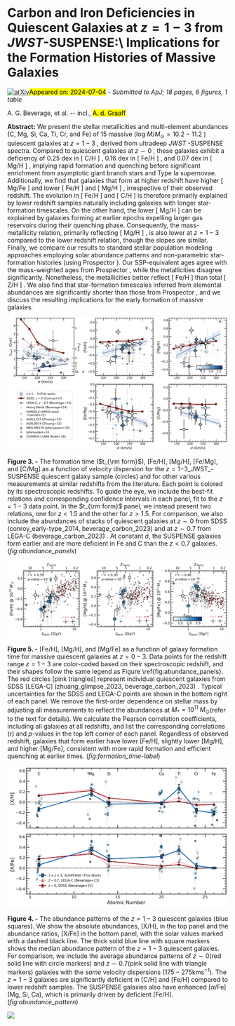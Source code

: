 <div class="macros" style="visibility:hidden;">
$\newcommand{\ensuremath}{}$
$\newcommand{\xspace}{}$
$\newcommand{\object}[1]{\texttt{#1}}$
$\newcommand{\farcs}{{.}''}$
$\newcommand{\farcm}{{.}'}$
$\newcommand{\arcsec}{''}$
$\newcommand{\arcmin}{'}$
$\newcommand{\ion}[2]{#1#2}$
$\newcommand{\textsc}[1]{\textrm{#1}}$
$\newcommand{\hl}[1]{\textrm{#1}}$
$\newcommand{\footnote}[1]{}$
$\newcommand{\vdag}{(v)^\dagger}$
$\newcommand$
$\newcommand$
$\newcommand{\zsol}{\log\left(Z/Z_\odot\right)}$</div>



<div id="title">

# Carbon and Iron Deficiencies in Quiescent Galaxies at $z=1-3$ from _JWST_-SUSPENSE:\ Implications for the Formation Histories of Massive Galaxies

</div>
<div id="comments">

[![arXiv](https://img.shields.io/badge/arXiv-2407.02556-b31b1b.svg)](https://arxiv.org/abs/2407.02556)<mark>Appeared on: 2024-07-04</mark> -  _Submitted to ApJ; 18 pages, 6 figures, 1 table_

</div>
<div id="authors">

A. G. Beverage, et al. -- incl., <mark>A. d. Graaff</mark>

</div>
<div id="abstract">

**Abstract:** We present the stellar metallicities and multi-element abundances (C, Mg, Si, Ca, Ti, Cr, and Fe) of 15 massive (log $M/M_\odot=10.2-11.2$ ) quiescent galaxies at $z=1-3$ , derived from ultradeep _JWST_ -SUSPENSE spectra. Compared to quiescent galaxies at $z\sim0$ , these galaxies exhibit a deficiency of 0.25 dex in [ C/H ] , 0.16 dex in [ Fe/H ] , and 0.07 dex in [ Mg/H ] , implying rapid formation and quenching before significant enrichment from asymptotic giant branch stars and Type Ia supernovae. Additionally, we find that galaxies that form at higher redshift have higher [ Mg/Fe ] and lower [ Fe/H ] and [ Mg/H ] , irrespective of their observed redshift. The evolution in [ Fe/H ] and [ C/H ] is therefore primarily explained by lower redshift samples naturally including galaxies with longer star-formation timescales. On the other hand, the lower [ Mg/H ] can be explained by galaxies forming at earlier epochs expelling larger gas reservoirs during their quenching phase. Consequently, the mass-metallicity relation, primarily reflecting [ Mg/H ] , is also lower at $z=1-3$ compared to the lower redshift relation, though the slopes are similar. Finally, we compare our results to standard stellar population modeling approaches employing solar abundance patterns and non-parametric star-formation histories (using Prospector ). Our SSP-equivalent ages agree with the mass-weighted ages from Prospector , while the metallicities disagree significantly. Nonetheless, the metallicities better reflect [ Fe/H ] than total [ Z/H ] . We also find that star-formation timescales inferred from elemental abundances are significantly shorter than those from Prospector , and we discuss the resulting implications for the early formation of massive galaxies.

</div>

<div id="div_fig1">

<img src="tmp_2407.02556/./fig4_abundances.png" alt="Fig3" width="100%"/>

**Figure 3. -** The formation time ($t_{\rm form}$), [Fe/H], [Mg/H], [Fe/Mg], and [C/Mg] as a function of velocity dispersion for the $z=1-$3_JWST_-SUSPENSE quiescent galaxy sample (circles) and for other various measurements at similar redshifts from the literature. Each point is colored by its spectroscopic redshifts. To guide the eye, we include the best-fit relations and corresponding confidence intervals in each panel, fit to the $z=1-3$ data point. In the $t_{\rm form}$ panel, we instead present two relations, one for $z<1.5$ and the other for $z>1.5$. For comparison, we also include the abundances of stacks of quiescent galaxies at $z\sim0$ from SDSS  (conroy_early-type_2014, beverage_carbon_2023)  and at $z\sim0.7$ from LEGA-C  (beverage_carbon_2023) . At constant $\sigma$, the SUSPENSE galaxies form earlier and are more deficient in Fe and C than the $z<0.7$ galaxies. (*fig:abundance_panels*)

</div>
<div id="div_fig2">

<img src="tmp_2407.02556/./formation_time_v_xh_cM.png" alt="Fig5" width="100%"/>

**Figure 5. -** [Fe/H], [Mg/H], and [Mg/Fe] as a function of galaxy formation time for massive quiescent galaxies at $z=0-3$. Data points for the redshift range $z=1-3$ are color-coded based on their spectroscopic redshift, and their shapes follow the same legend as Figure \ref{fig:abundance_panels}. The red circles [pink triangles] represent individual quiescent galaxies from SDSS [LEGA-C] (zhuang_glimpse_2023,  beverage_carbon_2023) . Typical uncertainties for the SDSS and LEGA-C points are shown in the bottom right of each panel. We remove the first-order dependence on stellar mass by adjusting all measurements to reflect the abundances at $M_*=10^{11}\;M_\odot$(refer to the text for details). We calculate the Pearson correlation coefficients, including all galaxies at all redshifts, and list the corresponding correlations (r) and $p$-values in the top left corner of each panel. Regardless of observed redshift, galaxies that form earlier have lower [Fe/H], slightly lower [Mg/H], and higher [Mg/Fe], consistent with more rapid formation and efficient quenching at earlier times. (*fig:formation_time-label*)

</div>
<div id="div_fig3">

<img src="tmp_2407.02556/./abundance_pattern_xfe_xh.png" alt="Fig4" width="100%"/>

**Figure 4. -** The abundance patterns of the $z=1-3$ quiescent galaxies (blue squares). We show the absolute abundances, [X/H], in the top panel and the abundance ratios, [X/Fe] in the bottom panel, with the solar values marked with a dashed black line. The thick solid blue line with square markers shows the median abundance pattern of the $z=1-3$ quiescent galaxies. For comparison, we include the average abundance patterns of $z\sim0$(red solid line with circle markers) and $z\sim0.7$(pink solid line with triangle markers) galaxies with the _same_ velocity dispersions ($175-275 \mathrm{km s^{-1}}$). The $z=1-3$ galaxies are significantly deficient in [C/H] and [Fe/H] compared to lower redshift samples. The SUSPENSE galaxies also have enhanced [$\alpha$/Fe](Mg, Si, Ca), which is primarily driven by deficient [Fe/H]. (*fig:abundance_pattern*)

</div><div id="qrcode"><img src=https://api.qrserver.com/v1/create-qr-code/?size=100x100&data="https://arxiv.org/abs/2407.02556"></div>